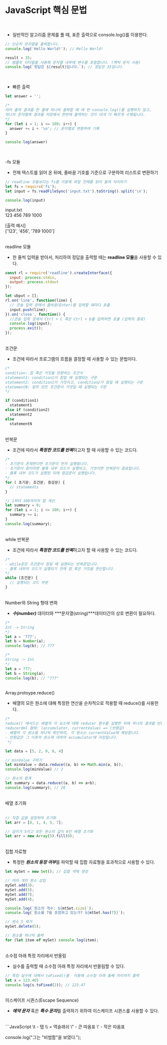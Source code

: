 # JavaScript 핵심 문법
<br/> 

* 일반적인 알고리즘 문제를 풀 때, 표준 출력으로 console.log()를 이용한다.

``` JavaScript
// 단순히 문자열을 출력합니다.
console.log('Hello World!'); // Hello World!

result = 35;
// 템플릿 리터럴을 사용해 문자열 내부에 변수를 포함합니다. (백틱 문자 사용)
console.log(`정답은 ${result}입니다.`); // 정답은 35입니다.
```
<br/> 

* 빠른 출력
``` JavaScript
let answer = '';

/*
여러 출력 결과를 한 줄에 하나씩 출력할 때 매 번 console.log()를 실행하지 않고,
하나의 문자열에 결과를 저장해서 한번에 출력하는 것이 대개 더 빠르게 수행됩니다.
*/
for (let i = 1; i <= 100; i++) {
  answer += i + '\n'; // 문자열로 변환하여 기록
} 

console.log(answer)
```
<br/>

-fs 모듈
* 전체 텍스트를 읽어 온 뒤에, 줄바꿈 기호를 기준으로 구분하여 리스트로 변환하기
``` JavaScript
// readline 모듈보다는 fs를 이용해 파일 전체를 읽어 들여 처리하기
let fs = require('fs');
let input = fs.readFileSync('input.txt').toString().split('\n');

console.log(input)
```
input.txt<br/>
123
456
789 1000

[출력 예시]<br/>
['123', '456', '789 1000']
<br/><br/>

readline 모듈
* 한 줄씩 입력을 받아서, 처리하여 정답을 출력할 때는 **readline 모듈**을 사용할 수 있다.
``` javascript
const rl = require('readline').createInterface({
  input: process.stdin,
  output: process.stdout
});

let ubput = [];
rl.on('line', function(line) {
  // 콘솔 입력 창에서 줄바꿈(Enter)를 입력할 때마다 호출
  input.push(line);
}).on('close', function() {
  //콘솔 입력 창에서 Ctrl + C 혹은 Ctrl + D를 입력하면 호출 (입력의 종료)
  console.log(input);
  process.exit();
});
```
<br/>
조건문

* 조건에 따라서 프로그램의 흐름을 결정할 때 사용할 수 있는 문법이다.
``` JavaScript
/*
condition: 참 혹은 거짓을 반환하는 조건식
statement1: condition1이 참일 때 실행되는 구문 
statement2: condition1이 거짓이고, condition2가 참일 때 실행되는 구문
statementN: 앞의 모든 조건문이 거짓일 때 실행되는 구문
*/

if (condition1)
  statement1
else if (condition2)
  statement2
else
  statementN
```
<br/>
반복문

* 조건에 따라서 ***특정한 코드를 반복***하고자 할 때 사용할 수 있는 코드다.
```JavaScript
/*
- 초기문이 존재한다면 초기문이 먼저 실행됩니다.
- 초기문이 참이라면 블록 내부 코드가 실행되고, 거짓이면 반복문이 종료됩니다.
- 블록 내부 코드가 실행된 뒤에 증감문이 실행됩니다.
*/
for ( 초기문; 조건문; 증감문) {
  // statements
}

// 1부터 100까지의 합 계산
let summary = 0;
for (let i = 1; i <= 100; i++) {
  summary += i;
}
console.log(summary);
```
<br/>
while 반복문

* 조건에 따라서 ***특정한 코드를 반복***하고자 할 때 사용할 수 있는 코드다.
```JavaScript
/* 
- while문은 조건문이 참일 때 실행되는 반복문입니다.
- 블록 내부의 코드가 실행되기 전에 참 혹은 거짓을 판단합니다.
*/
while (조건문) {
  // 실행되는 코드 부분
}
```
<br/>
Number와 String 형태 변화

* ***수(number)*** 데이터와 ***문자열(string)***데이터간의 상호 변환이 필요하다.
```javascript
/*
Int -> String
*/
let a = '777';
let b = Number(a);
console.log(b); // 777

/*
String -> Int
*/
let a = 777;
let b = String(a);
console.log(b); // "777"
```
<br/>
Array.protoype.reduce()

* 배열의 모든 원소에 대해 특정한 연산을 순차적으로 적용할 때 reduce()를 사용한다.
```javascript
/*
reduce() 메서드는 배열의 각 요소에 대해 reducer 함수를 실행한 뒤에 하나의 결과를 반환합니다.
reducerdml 형태: (accumulator, currentValue) => (반환값)
- 배열의 각 원소를 하나씩 확인하여, 각 원소는 currentValue에 해당합니다.
- 반환값은 그 이후의 원소에 대하여 accumulator에 저장됩니다.
 */

let data = [5, 2, 9, 8, 4]

// minValue 구하기 
let minValue = data.reduce((a, b) => Math.min(a, b));
console.log(minValue) // 2

// 원소의 합계 
let summary = data.reduce((a, b) => a+b);
console.log(summary); // 28
```
<br/>
배열 초기화<br/><br/>

```javascript
// 직접 값을 설정하여 초기화
let arr = [8, 1, 4, 5, 7];

// 길이가 5이고 모든 원소의 값이 0인 배열 초기화
let arr = new Array(5).fill(0);
```
<br/>
집합 자료형

* 특정한 ***원소의 등장 여부***를 파악할 때 집합 자료형을 효과적으로 사용할 수 있다.
```javascript
let mySet = new Set(); // 집합 객체 생성

// 여러 개의 원소 삽입
mySet.add(3);
mySet.add(5);
mySet.add(7);
mySet.add(4);

console.log(`원소의 개수: ${mtSet.size}`);
console.log(`원소를 7을 포함하고 있는가? ${mtSet.has(7)}`);

// 원소 5 제거
mySet.delete(5);

// 원소를 하나씩 출력
for (let item of mySet) console.log(item);
```
<br/>
소수점 아래 특정 자리에서 반올림

* 실수를 출력할 때 소수점 아래 특정 자리에서 반올림할 수 있다.
```javascript
// 특정 실수에 대해서 toFixed()를  이용해 소수점 아래 둘째 자리까지 출력
let x = 123.465
console.log(s.toFixed(2)); // 123.47
```
<br/>
이스케이프 시퀸스(Escape Sequence)

* ***예약 문자*** 혹은 ***특수 문자***를 출력하기 위하여 이스케이프 시퀸스를 사용할 수 있다.
<br/>
```JavaScript
\t - 탭
\\ = 역슬래쉬
\" - 큰 따옴표
\' - 작은 따옴표

console.log("그는 \"비범함\"을 보였다.");
```